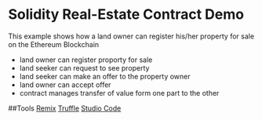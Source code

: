 # Solidity Real-Estate Contract Demo
This example shows how a land owner can register his/her property for sale on the Ethereum Blockchain

* land owner can register proporty for sale
* land seeker can request to see property
* land seeker can make an offer to the property owner
* land owner can accept offer
* contract manages transfer of value form one part to the other

##Tools
[Remix](http://remix.ethereum.org)
[Truffle](https://www.trufflesuite.com)
[Studio Code](https://code.visualstudio.com)



